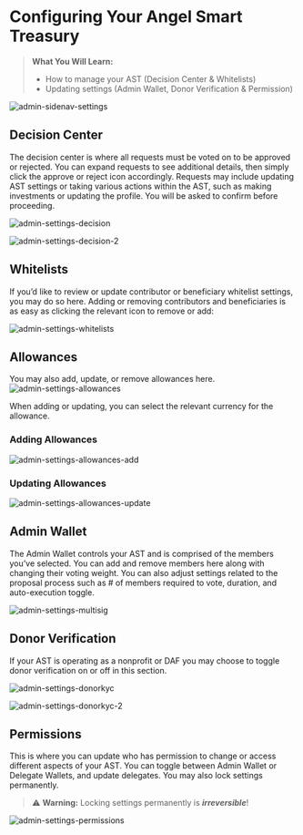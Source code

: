 # Configuring Your Angel Smart Treasury

> **What You Will Learn:** 
> - How to manage your AST (Decision Center & Whitelists)
> - Updating settings (Admin Wallet, Donor Verification & Permission)

![admin-sidenav-settings](../../assets/screenshots/admin-sidenav-settings.png "admin-sidenav-settings")

## Decision Center 

The decision center is where all requests must be voted on to be approved or rejected. You can expand requests to see additional details, then simply click the approve or reject icon accordingly. Requests may include updating AST settings or taking various actions within the AST, such as making investments or updating the profile. You will be asked to confirm before proceeding.

![admin-settings-decision](../../assets/screenshots/admin-settings-decision.png "admin-settings-decision")

![admin-settings-decision-2](../../assets/screenshots/admin-settings-decision-2.png "admin-settings-decision-2")

## Whitelists

If you’d like to review or update contributor or beneficiary whitelist settings, you may do so here. Adding or removing contributors and beneficiaries is as easy as clicking the relevant icon to remove or add:

![admin-settings-whitelists](../../assets/screenshots/admin-settings-whitelists.png "admin-settings-whitelists")

## Allowances

You may also add, update, or remove allowances here.
![admin-settings-allowances](../../assets/screenshots/admin-settings-allowances.png "admin-settings-allowances")

When adding or updating, you can select the relevant currency for the allowance.

### Adding Allowances

![admin-settings-allowances-add](../../assets/screenshots/admin-settings-allowances-add.png "admin-settings-allowances-add")

### Updating Allowances
![admin-settings-allowances-update](../../assets/screenshots/admin-settings-allowances-update.png "admin-settings-allowances-update")

## Admin Wallet

The Admin Wallet controls your AST and is comprised of the members you’ve selected. You can add and remove members here along with changing their voting weight. You can also adjust settings related to the proposal process such as # of members required to vote, duration, and auto-execution toggle.

![admin-settings-multisig](../../assets/screenshots/admin-settings-multisig.png "admin-settings-multisig")

## Donor Verification

If your AST is operating as a nonprofit or DAF you may choose to toggle donor verification on or off in this section.

![admin-settings-donorkyc](../../assets/screenshots/admin-settings-donorkyc.png "admin-settings-donorkyc")

![admin-settings-donorkyc-2](../../assets/screenshots/admin-settings-donorkyc-2.png "admin-settings-donorkyc-2")

## Permissions

This is where you can update who has permission to change or access different aspects of your AST. You can toggle between Admin Wallet or Delegate Wallets, and update delegates. You may also lock settings permanently. 

>  ⚠️ **Warning:** Locking settings permanently is ***irreversible***!

![admin-settings-permissions](../../assets/screenshots/admin-settings-permissions.png "admin-settings-permissions")